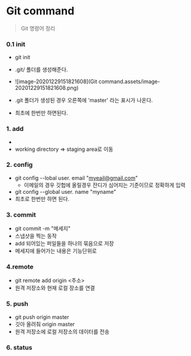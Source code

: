 # Git command

> Git 명령어 정리



### 0.1 init

- git init
- .git/ 폴더를 생성해준다.
- ![image-20201229151821608](Git command.assets/image-20201229151821608.png)

- .git  폴더가 생성된 경우 오른쪽에 'master' 라는 표시가 나온다.
- 최초에 한번만 하면된다.

 



### 1. add

- 
- working directory => staging area로 이동

 

### 2. config

- git config --lobal user. email "myeail@gmail.com"
  - 이메일의 경우 깃헙에 올릴경우 잔디가 심어지는 기준이므로 정확하게 입력
- git config --global user. name "myname"
- 최초로 한번만 하면 된다.





### 3. commit

- git commit -m "메세지"
- 스냅샷을 찍는 동작
- add 되어있는 퍼일들을 하나의 묶음으로 저장
- 메세지에 들어가는 내용은 기능단위로



### 4.remote

- git remote add origin <주소>
- 원격 저장소와 현재 로컬 장소를 연결





### 5. push

- git push origin master
- 깃아 올려줘 origin master
- 원격 저장소에 로컬 저장소의 데이터를 전송



### 6. status


